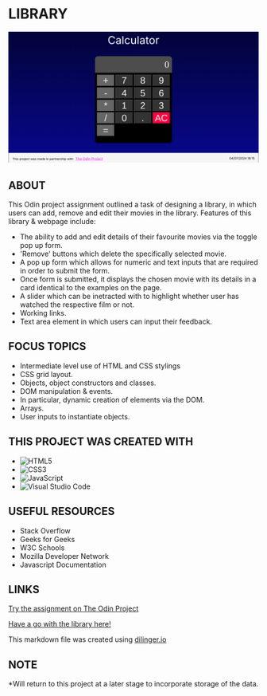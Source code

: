 # LIBRARY

![](https://github.com/GangOfFour199/Calculator/blob/main/Calculator.png)



## ABOUT

This Odin project assignment outlined a task of designing a library, in which users can add, remove and edit their movies in the library. Features of this library & webpage include:

- The ability to add and edit details of their favourite movies via the toggle pop up form.
- 'Remove' buttons which delete the specifically selected movie.
- A pop up form which allows for numeric and text inputs that are required in order to submit the form.
- Once form is submitted, it displays the chosen movie with its details in a card identical to the examples on the page.
- A slider which can be inetracted with to highlight whether user has watched the respective film or not. 
- Working links.
- Text area element in which users can input their feedback.

## FOCUS TOPICS

- Intermediate level use of HTML and CSS stylings
- CSS grid layout.
- Objects, object constructors and classes.
- DOM manipulation & events.
- In particular, dynamic creation of elements via the DOM.
- Arrays.
- User inputs to instantiate objects.

## THIS PROJECT WAS CREATED WITH

- ![HTML5](https://img.shields.io/badge/html5-%23E34F26.svg?style=for-the-badge&logo=html5&logoColor=white)   
- ![CSS3](https://img.shields.io/badge/css3-%231572B6.svg?style=for-the-badge&logo=css3&logoColor=white)   
- ![JavaScript](https://img.shields.io/badge/javascript-%23323330.svg?style=for-the-badge&logo=javascript&logoColor=%23F7DF1E)
- ![Visual Studio Code](https://img.shields.io/badge/Visual%20Studio%20Code-0078d7.svg?style=for-the-badge&logo=visual-studio-code&logoColor=white)

## USEFUL RESOURCES 

- Stack Overflow
- Geeks for Geeks
- W3C Schools
- Mozilla Developer Network
- Javascript Documentation
  
## LINKS

[Try the assignment on The Odin Project](https://www.theodinproject.com/lessons/node-path-javascript-library)

[Have a go with the library here!](https://gangoffour199.github.io/Library/)

This markdown file was created using [dilinger.io](https://dillinger.io/)

## NOTE

*Will return to this project at a later stage to incorporate storage of the data.
